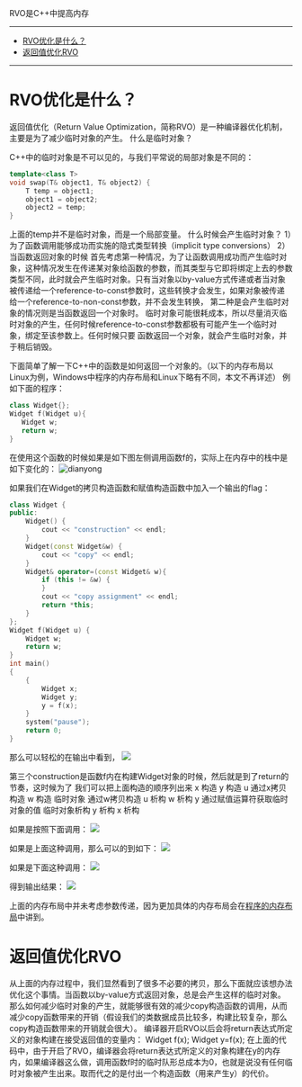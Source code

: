 RVO是C++中提高内存

____

<!-- TOC -->

- [RVO优化是什么？](#rvo优化是什么)
- [返回值优化RVO](#返回值优化rvo)

<!-- /TOC -->
____

# RVO优化是什么？

返回值优化（Return Value Optimization，简称RVO）是一种编译器优化机制，主要是为了减少临时对象的产生。
什么是临时对象？

C++中的临时对象是不可以见的，与我们平常说的局部对象是不同的：
``` cpp
template<class T>
void swap(T& object1, T& object2) {
	T temp = object1;
	object1 = object2;
	object2 = temp;
}
```
上面的temp并不是临时对象，而是一个局部变量。
什么时候会产生临时对象？
1）为了函数调用能够成功而实施的隐式类型转换（implicit type conversions）
2）当函数返回对象的时候
首先考虑第一种情况，为了让函数调用成功而产生临时对象，这种情况发生在传递某对象给函数的参数，而其类型与它即将绑定上去的参数类型不同，此时就会产生临时对象。只有当对象以by-value方式传递或者当对象被传递给一个reference-to-const参数时，这些转换才会发生，如果对象被传递给一个reference-to-non-const参数，并不会发生转换，
第二种是会产生临时对象的情况则是当函数返回一个对象时。
临时对象可能很耗成本，所以尽量消灭临时对象的产生，任何时候reference-to-const参数都极有可能产生一个临时对象，绑定至该参数上。任何时候只要  函数返回一个对象，就会产生临时对象，并于稍后销毁。

下面简单了解一下C++中的函数是如何返回一个对象的。（以下的内存布局以Linux为例，Windows中程序的内存布局和Linux下略有不同，本文不再详述）
例如下面的程序：
``` cpp
class Widget{};
Widget f(Widget u){
   Widget w;
   return w;
} 
```

在使用这个函数的时候如果是如下图左侧调用函数f的，实际上在内存中的栈中是如下变化的：
![](../res/img/RVO返回值优化001.png "dianyong")

如果我们在Widget的拷贝构造函数和赋值构造函数中加入一个输出的flag：
``` cpp
class Widget {
public:
	Widget() {
		cout << "construction" << endl;
	}
	Widget(const Widget&w) {
		cout << "copy" << endl;
	}
	Widget& operator=(const Widget& w){
		if (this != &w) {
		}
		cout << "copy assignment" << endl;
		return *this;
	}
};
Widget f(Widget u) {
	Widget w;
	return w;
}
int main()
{
	{
		Widget x;
		Widget y;
		y = f(x);
	}
	system("pause");
    return 0;
}
```

那么可以轻松的在输出中看到，
![](../res/img/RVO返回值优化002.png)

第三个construction是函数f内在构建Widget对象的时候，然后就是到了return的节奏，这时候为了
我们可以把上面构造的顺序列出来
x 构造
y 构造
u 通过x拷贝构造
w 构造
临时对象 通过w拷贝构造
u 析构
w 析构
y 通过赋值运算符获取临时对象的值
临时对象析构
y 析构
x 析构

如果是按照下面调用：
![](../res/img/RVO返回值优化003.png)


如果是上面这种调用，那么可以的到如下：
![](../res/img/RVO返回值优化004.png)


如果是下面这种调用：
![](../res/img/RVO返回值优化005.png)


得到输出结果：
![](../res/img/RVO返回值优化006.png)


上面的内存布局中并未考虑参数传递，因为更加具体的内存布局会在[程序的内存布局](../unix_c/程序的内存布局.md)中讲到。


# 返回值优化RVO

从上面的内存过程中，我们显然看到了很多不必要的拷贝，那么下面就应该想办法优化这个事情。当函数以by-value方式返回对象，总是会产生这样的临时对象。那么如何减少临时对象的产生，就能够很有效的减少copy构造函数的调用，从而减少copy函数带来的开销（假设我们的类数据成员比较多，构建比较复杂，那么copy构造函数带来的开销就会很大）。
编译器开启RVO以后会将return表达式所定义的对象构建在接受返回值的变量内：
Widget f(x);
Widget y=f(x);
在上面的代码中，由于开启了RVO，编译器会将return表达式所定义的对象构建在y的内存内，如果编译器这么做，调用函数f时的临时队形总成本为0，也就是说没有任何临时对象被产生出来。取而代之的是付出一个构造函数（用来产生y）的代价。